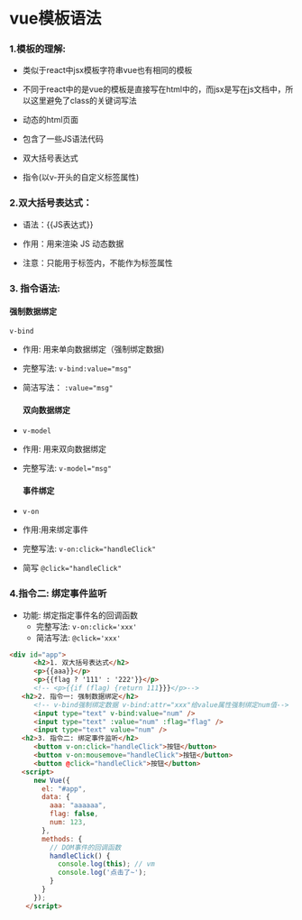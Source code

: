 # vue模板语法



### 1.模板的理解:

- 类似于react中jsx模板字符串vue也有相同的模板
  
- 不同于react中的是vue的模板是直接写在html中的，而jsx是写在js文档中，所以这里避免了class的关键词写法
  
- 动态的html页面

- 包含了一些JS语法代码

- 双大括号表达式

- 指令(以v-开头的自定义标签属性)

  

### 2.双大括号表达式：

- 语法：{{JS表达式}}

- 作用：用来渲染 JS 动态数据

- 注意：只能用于标签内，不能作为标签属性

  
### 3. 指令语法: 

  #### 强制数据绑定

  `v-bind`

- 作用: 用来单向数据绑定（强制绑定数据)

- 完整写法: `v-bind:value="msg"`

- 简洁写法： `:value="msg"`

  #### 双向数据绑定

- `v-model`

- 作用: 用来双向数据绑定

- 完整写法: `v-model="msg"`

  #### 事件绑定
  
- `v-on`

- 作用:用来绑定事件

- 完整写法: `v-on:click="handleClick"`

- 简写 `@click="handleClick"`

### 4.指令二: 绑定事件监听
- 功能: 绑定指定事件名的回调函数
  - 完整写法:
      `v-on:click='xxx'`
  - 简洁写法:
      `@click='xxx'`

```html
<div id="app">
      <h2>1. 双大括号表达式</h2>
      <p>{{aaa}}</p>
      <p>{{flag ? '111' : '222'}}</p>
      <!-- <p>{{if (flag) {return 111}}}</p>-->
   <h2>2. 指令一: 强制数据绑定</h2>
      <!-- v-bind强制绑定数据 v-bind:attr="xxx"给value属性强制绑定num值-->
      <input type="text" v-bind:value="num" />
      <input type="text" :value="num" :flag="flag" />
      <input type="text" value="num" />
   <h2>3. 指令二: 绑定事件监听</h2>
      <button v-on:click="handleClick">按钮</button>
      <button v-on:mousemove="handleClick">按钮</button>
      <button @click="handleClick">按钮</button> 
   <script>
      new Vue({
        el: "#app",
        data: {
          aaa: "aaaaaa",
          flag: false,
          num: 123,
        },
        methods: {
          // DOM事件的回调函数
          handleClick() {
            console.log(this); // vm
            console.log('点击了~');
          }
        }
      });
	</script>
```














































  ### 

  

  

  